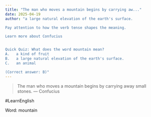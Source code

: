 ```yaml
---
title: "The man who moves a mountain begins by carrying aw..."
date: 2025-04-19
author: "a large natural elevation of the earth's surface.

Pay attention to how the verb tense shapes the meaning.

Learn more about Confucius


Quick Quiz: What does the word mountain mean?
A.   a kind of fruit
B.   a large natural elevation of the earth's surface.
C.   an animal

(Correct answer: B)"
---
```


> The man who moves a mountain begins by carrying away small stones. — Confucius

#LearnEnglish

Word: mountain
